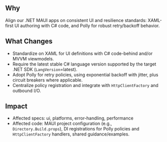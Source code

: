 ## Why
Align our .NET MAUI apps on consistent UI and resilience standards: XAML-first UI authoring with C# code, and Polly for robust retry/backoff behavior.

## What Changes
- Standardize on XAML for UI definitions with C# code-behind and/or MVVM viewmodels.
- Require the latest stable C# language version supported by the target .NET SDK (`LangVersion`=latest).
- Adopt Polly for retry policies, using exponential backoff with jitter, plus circuit breakers where applicable.
- Centralize policy registration and integrate with `HttpClientFactory` and outbound I/O.

## Impact
- Affected specs: ui, platforms, error-handling, performance
- Affected code: MAUI project configuration (e.g., `Directory.Build.props`), DI registrations for Polly policies and `HttpClientFactory` handlers, shared guidance/examples.

